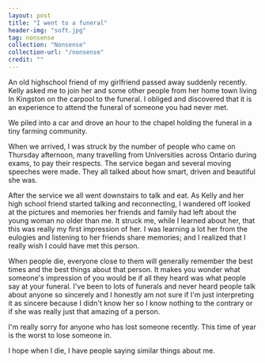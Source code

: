 ```yaml
---
layout: post
title: "I went to a funeral"
header-img: "soft.jpg"
tag: nonsense
collection: "Nonsense"
collection-url: "/nonsense"
credit: ""
---
```


An old highschool friend of my girlfriend passed away suddenly recently.  Kelly asked me to join her and some other people from her home town living In Kingston on the carpool to the funeral. I obliged and discovered that it is an experience to attend the funeral of someone you had never met. 

We piled into a car and drove an hour to the chapel holding the funeral in a tiny farming community.

When we arrived, I was struck by the number of people who came on Thursday afternoon, many travelling from Universities across Ontario during exams, to pay their respects. The service began and several moving speeches were made. They all talked about how smart, driven and beautiful she was. 

After the service we all went downstairs to talk and eat. As Kelly and her high school friend started talking and reconnecting, I wandered off looked at the pictures and memories her friends and family had left about the young woman no older than me. It struck me, while I learned about her, that this was really my first impression of her. I was learning a lot her from the eulogies and listening to her friends share memories; and I realized that I really wish I could have met this person. 

When people die, everyone close to them will generally remember the best times and the best things about that person. It makes you wonder what someone's impression of you would be if all they heard was what people say at your funeral. I've been to lots of funerals and never heard people talk about anyone so sincerely and I honestly am not sure if I'm just interpreting it as sincere because I didn't know her so I know nothing to the contrary or if she was really just that amazing of a person.

I'm really sorry for anyone who has lost someone recently. This time of year is the worst to lose someone in.

I hope when I die, I have people saying similar things about me.  